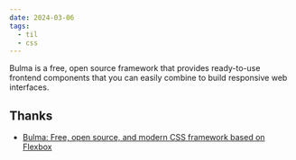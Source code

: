 ```yaml
---
date: 2024-03-06
tags:
  - til
  - css
---
```


Bulma is a free, open source framework that provides ready-to-use frontend components that you can easily combine to build responsive web interfaces.


## Thanks

- [Bulma: Free, open source, and modern CSS framework based on Flexbox](https://bulma.io/)
